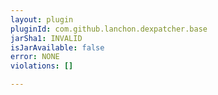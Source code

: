```yaml
---
layout: plugin
pluginId: com.github.lanchon.dexpatcher.base
jarSha1: INVALID
isJarAvailable: false
error: NONE
violations: []

---
```

